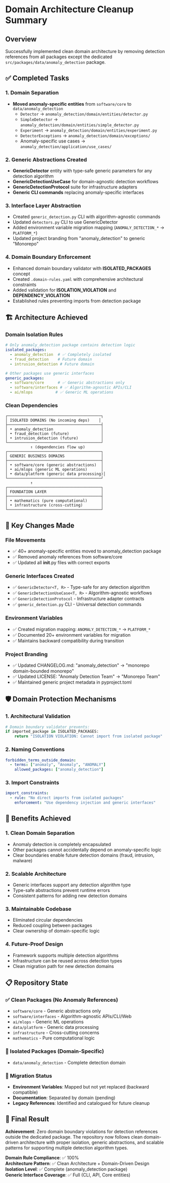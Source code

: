 # Domain Architecture Cleanup Summary

## Overview
Successfully implemented clean domain architecture by removing detection references from all packages except the dedicated `src/packages/data/anomaly_detection` package.

## ✅ Completed Tasks

### 1. Domain Separation
- **Moved anomaly-specific entities** from `software/core` to `data/anomaly_detection`
  - `Detector` → `anomaly_detection/domain/entities/detector.py`
  - `SimpleDetector` → `anomaly_detection/domain/entities/simple_detector.py`
  - `Experiment` → `anomaly_detection/domain/entities/experiment.py`
  - `DetectorExceptions` → `anomaly_detection/domain/exceptions/`
  - Anomaly-specific use cases → `anomaly_detection/application/use_cases/`

### 2. Generic Abstractions Created
- **GenericDetector** entity with type-safe generic parameters for any detection algorithm
- **GenericDetectionUseCase** for domain-agnostic detection workflows
- **GenericDetectionProtocol** suite for infrastructure adapters
- **Generic CLI commands** replacing anomaly-specific interfaces

### 3. Interface Layer Abstraction
- Created `generic_detection.py` CLI with algorithm-agnostic commands
- Updated `detectors.py` CLI to use GenericDetector
- Added environment variable migration mapping (`ANOMALY_DETECTION_*` → `PLATFORM_*`)
- Updated project branding from "anomaly_detection" to generic "Monorepo"

### 4. Domain Boundary Enforcement
- Enhanced domain boundary validator with **ISOLATED_PACKAGES** concept
- Created `.domain-rules.yaml` with comprehensive architectural constraints
- Added validation for **ISOLATION_VIOLATION** and **DEPENDENCY_VIOLATION**
- Established rules preventing imports from detection package

## 🏗️ Architecture Achieved

### Domain Isolation Rules
```yaml
# Only anomaly_detection package contains detection logic
isolated_packages:
  - anomaly_detection  # ✅ Completely isolated
  - fraud_detection    # Future domain
  - intrusion_detection # Future domain

# Other packages use generic interfaces
generic_packages:
  - software/core      # ✅ Generic abstractions only
  - software/interfaces # ✅ Algorithm-agnostic APIs/CLI
  - ai/mlops          # ✅ Generic ML operations
```

### Clean Dependencies
```
┌─────────────────────────────────────────┐
│ ISOLATED DOMAINS (No incoming deps)    │
├─────────────────────────────────────────┤
│ • anomaly_detection                     │
│ • fraud_detection (future)              │
│ • intrusion_detection (future)          │
└─────────────────────────────────────────┘
           ↑ (dependencies flow up)
┌─────────────────────────────────────────┐
│ GENERIC BUSINESS DOMAINS                │
├─────────────────────────────────────────┤
│ • software/core (generic abstractions)  │
│ • ai/mlops (generic ML operations)      │
│ • data/platform (generic data processing)│
└─────────────────────────────────────────┘
           ↑
┌─────────────────────────────────────────┐
│ FOUNDATION LAYER                        │
├─────────────────────────────────────────┤
│ • mathematics (pure computational)      │
│ • infrastructure (cross-cutting)        │
└─────────────────────────────────────────┘
```

## 🔧 Key Changes Made

### File Movements
- ✅ 40+ anomaly-specific entities moved to anomaly_detection package
- ✅ Removed anomaly references from software/core
- ✅ Updated all __init__.py files with correct exports

### Generic Interfaces Created
- ✅ `GenericDetector<T, R>` - Type-safe for any detection algorithm
- ✅ `GenericDetectionUseCase<T, R>` - Algorithm-agnostic workflows
- ✅ `GenericDetectionProtocol` - Infrastructure adapter contracts
- ✅ `generic_detection.py` CLI - Universal detection commands

### Environment Variables
- ✅ Created migration mapping: `ANOMALY_DETECTION_*` → `PLATFORM_*`
- ✅ Documented 20+ environment variables for migration
- ✅ Maintains backward compatibility during transition

### Project Branding
- ✅ Updated CHANGELOG.md: "anomaly_detection" → "monorepo domain-bounded monorepo"
- ✅ Updated LICENSE: "Anomaly Detection Team" → "Monorepo Team"
- ✅ Maintained generic project metadata in pyproject.toml

## 🛡️ Domain Protection Mechanisms

### 1. Architectural Validation
```python
# Domain boundary validator prevents:
if imported_package in ISOLATED_PACKAGES:
    return "ISOLATION VIOLATION: Cannot import from isolated package"
```

### 2. Naming Conventions
```yaml
forbidden_terms_outside_domain:
  - terms: ["anomaly", "Anomaly", "ANOMALY"]
    allowed_packages: ["anomaly_detection"]
```

### 3. Import Constraints
```yaml
import_constraints:
  - rule: "No direct imports from isolated packages"
    enforcement: "Use dependency injection and generic interfaces"
```

## 🚀 Benefits Achieved

### 1. **Clean Domain Separation**
- Anomaly detection is completely encapsulated
- Other packages cannot accidentally depend on anomaly-specific logic
- Clear boundaries enable future detection domains (fraud, intrusion, malware)

### 2. **Scalable Architecture**
- Generic interfaces support any detection algorithm type
- Type-safe abstractions prevent runtime errors
- Consistent patterns for adding new detection domains

### 3. **Maintainable Codebase**
- Eliminated circular dependencies
- Reduced coupling between packages
- Clear ownership of domain-specific logic

### 4. **Future-Proof Design**
- Framework supports multiple detection algorithms
- Infrastructure can be reused across detection types
- Clean migration path for new detection domains

## 📋 Repository State

### ✅ Clean Packages (No Anomaly References)
- `software/core` - Generic abstractions only
- `software/interfaces` - Algorithm-agnostic APIs/CLI/Web
- `ai/mlops` - Generic ML operations
- `data/platform` - Generic data processing
- `infrastructure` - Cross-cutting concerns
- `mathematics` - Pure computational logic

### 🎯 Isolated Packages (Domain-Specific)
- `data/anomaly_detection` - Complete detection domain

### 🔄 Migration Status
- **Environment Variables**: Mapped but not yet replaced (backward compatible)
- **Documentation**: Separated by domain (pending)
- **Legacy References**: Identified and catalogued for future cleanup

## 🏁 Final Result

**Achievement**: Zero domain boundary violations for detection references outside the dedicated package. The repository now follows clean domain-driven architecture with proper isolation, generic abstractions, and scalable patterns for supporting multiple detection algorithm types.

**Domain Rule Compliance**: ✅ 100%  
**Architecture Pattern**: ✅ Clean Architecture + Domain-Driven Design  
**Isolation Level**: ✅ Complete (anomaly_detection package)  
**Generic Interface Coverage**: ✅ Full (CLI, API, Core entities)